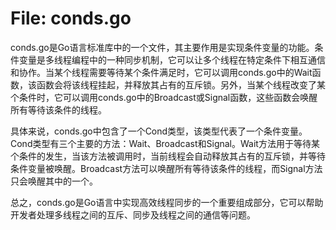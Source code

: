 # File: conds.go

conds.go是Go语言标准库中的一个文件，其主要作用是实现条件变量的功能。条件变量是多线程编程中的一种同步机制，它可以让多个线程在特定条件下相互通信和协作。当某个线程需要等待某个条件满足时，它可以调用conds.go中的Wait函数，该函数会将该线程挂起，并释放其占有的互斥锁。另外，当某个线程改变了某个条件时，它可以调用conds.go中的Broadcast或Signal函数，这些函数会唤醒所有等待该条件的线程。

具体来说，conds.go中包含了一个Cond类型，该类型代表了一个条件变量。Cond类型有三个主要的方法：Wait、Broadcast和Signal。Wait方法用于等待某个条件的发生，当该方法被调用时，当前线程会自动释放其占有的互斥锁，并等待条件变量被唤醒。Broadcast方法可以唤醒所有等待该条件的线程，而Signal方法只会唤醒其中的一个。

总之，conds.go是Go语言中实现高效线程同步的一个重要组成部分，它可以帮助开发者处理多线程之间的互斥、同步及线程之间的通信等问题。

